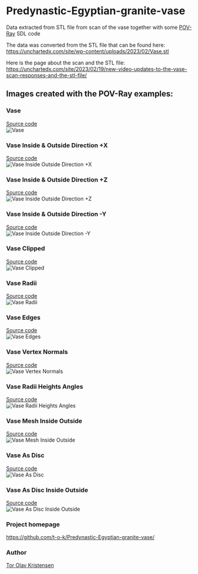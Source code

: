 # Predynastic-Egyptian-granite-vase
Data extracted from STL file from scan of the vase together with some [POV-Ray](http://www.povray.org) SDL code

The data was converted from the STL file that can be found here:
https://unchartedx.com/site/wp-content/uploads/2023/02/Vase.stl

Here is the page about the scan and the STL file:
https://unchartedx.com/site/2023/02/19/new-video-updates-to-the-vase-scan-responses-and-the-stl-file/

## Images created with the POV-Ray examples:

### Vase
[Source code](POV-Ray_files/Vase.pov)\
![Vase](POV-Ray_files/Vase.png)

### Vase Inside & Outside Direction +X
[Source code](POV-Ray_files/Vase_Inside_Outside_Dir_PosX.pov)\
![Vase Inside Outside Direction +X](POV-Ray_files/Vase_Inside_Outside_Dir_PosX.png)

### Vase Inside & Outside Direction +Z
[Source code](POV-Ray_files/Vase_Inside_Outside_Dir_PosZ.pov)\
![Vase Inside Outside Direction +Z](POV-Ray_files/Vase_Inside_Outside_Dir_PosZ.png)

### Vase Inside & Outside Direction -Y
[Source code](POV-Ray_files/Vase_Inside_Outside_Dir_NegY.pov)\
![Vase Inside Outside Direction -Y](POV-Ray_files/Vase_Inside_Outside_Dir_NegY.png)

### Vase Clipped
[Source code](POV-Ray_files/Vase_Clipped.pov)\
![Vase Clipped](POV-Ray_files/Vase_Clipped.png)

### Vase Radii
[Source code](POV-Ray_files/Vase_Radii.pov)\
![Vase Radii](POV-Ray_files/Vase_Radii.png)

### Vase Edges
[Source code](POV-Ray_files/Vase_Edges.pov)\
![Vase Edges](POV-Ray_files/Vase_Edges.png)

### Vase Vertex Normals
[Source code](POV-Ray_files/Vase_Vertex_Normals.pov)\
![Vase Vertex Normals](POV-Ray_files/Vase_Vertex_Normals.png)

### Vase Radii Heights Angles
[Source code](POV-Ray_files/Vase_Radii_Heights_Angles.pov)\
![Vase Radii Heights Angles](POV-Ray_files/Vase_Radii_Heights_Angles.png)

### Vase Mesh Inside Outside
[Source code](POV-Ray_files/Vase_Mesh_Inside_Outside.pov)\
![Vase Mesh Inside Outside](POV-Ray_files/Vase_Mesh_Inside_Outside.png)

### Vase As Disc
[Source code](POV-Ray_files/Vase_As_Disc.pov)\
![Vase As Disc](POV-Ray_files/Vase_As_Disc.png)

### Vase As Disc Inside Outside
[Source code](POV-Ray_files/Vase_As_Disc_Inside_Outside.pov)\
![Vase As Disc Inside Outside](POV-Ray_files/Vase_As_Disc_Inside_Outside.png)

### Project homepage

https://github.com/t-o-k/Predynastic-Egyptian-granite-vase/

### Author

[Tor Olav Kristensen](http://subcube.com)
